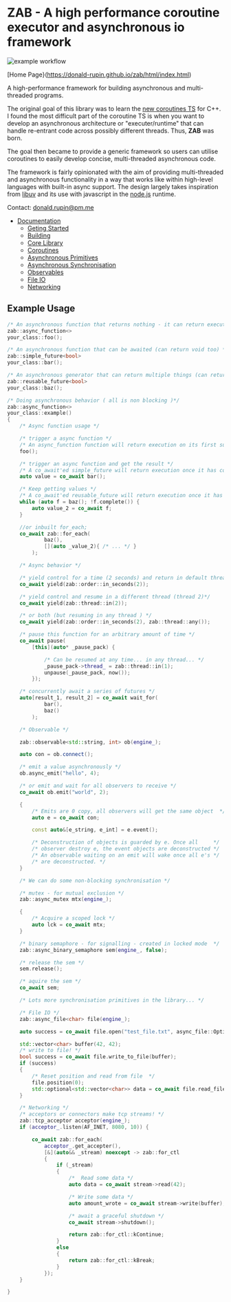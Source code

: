 # ZAB - A high performance coroutine executor and asynchronous io framework

![example workflow](https://github.com/Donald-Rupin/zab/actions/workflows/cmake.yml/badge.svg)

[Home Page}(https://donald-rupin.github.io/zab/html/index.html)

A high-performance framework for building asynchronous and multi-threaded programs. 

The original goal of this library was to learn the [new coroutines TS](https://en.cppreference.com/w/cpp/coroutine) for C++. I found the most difficult part of the coroutine TS is when you want to develop an asynchronous architecture or "executer/runtime" that can handle re-entrant code across possibly different threads. Thus, **ZAB** was born. 

The goal then became to provide a generic framework so users can utilise coroutines to easily develop concise, multi-threaded asynchronous code. 

The framework is fairly opinionated with the aim of providing multi-threaded and asynchronous functionality in a way that works like within high-level languages with built-in async support. The design largely takes inspiration from [libuv](https://github.com/libuv/libuv) and its use with javascript in the [node.js](https://nodejs.org/en/) runtime.   

Contact: donald.rupin@pm.me

- [Documentation](https://donald-rupin.github.io/zab/html/lib/lib_root.html)
    + [Geting Started](https://donald-rupin.github.io/zab/html/lib/getting_started.html)
    + [Building](https://donald-rupin.github.io/zab/html/lib/getting_started.html#building)
    + [Core Library](https://donald-rupin.github.io/zab/html/lib/core_library.html)
    + [Coroutines](https://donald-rupin.github.io/zab/html/lib/coroutines.html)
    + [Asynchronous Primitives](https://donald-rupin.github.io/zab/html/lib/async_primitives.html)
    + [Asynchronous Synchronisation](https://donald-rupin.github.io/zab/html/lib/async_sync.html)
    + [Observables](https://donald-rupin.github.io/zab/html/lib/observable.html)
    + [File IO](https://donald-rupin.github.io/zab/html/lib/file_io.html)
    + [Networking](https://donald-rupin.github.io/zab/html/lib/networking.html)


## Example Usage
```c++
/* An asynchronous function that returns nothing - it can return execution without finishing itself */
zab::async_function<>
your_class::foo();

/* An asynchronous function that can be awaited (can return void too) */
zab::simple_future<bool>
your_class::bar();

/* An asynchronous generator that can return multiple things (can return void too) */
zab::reusable_future<bool>
your_class::baz();

/* Doing asynchronous behavior ( all is non blocking )*/
zab::async_function<>
your_class::example()
{
    /* Async function usage */

    /* trigger a async function */
    /* An async_function function will return execution on its first suspend. */
    foo();

    /* trigger an async function and get the result */
    /* A co_await'ed simple_future will return execution once it has co_return'ed a value. */
    auto value = co_await bar();

    /* Keep getting values */
    /* A co_await'ed reusable_future will return execution once it has co_return'ed or co_yield'ed a value. */
    while (auto f = baz(); !f.complete()) {
        auto value_2 = co_await f;
    }

    //or inbuilt for_each;
    co_await zab::for_each(
            baz(),
            [](auto _value_2){ /* ... */ }
        );

    /* Async behavior */

    /* yield control for a time (2 seconds) and return in default thread */
    co_await yield(zab::order::in_seconds(2));

    /* yield control and resume in a different thread (thread 2)*/
    co_await yield(zab::thread::in(2));

    /* or both (but resuming in any thread ) */
    co_await yield(zab::order::in_seconds(2), zab::thread::any());

    /* pause this function for an arbitrary amount of time */
    co_await pause(
        [this](auto* _pause_pack) {

            /* Can be resumed at any time... in any thread... */
            _pause_pack->thread_ = zab::thread::in(1);
            unpause(_pause_pack, now());
        });

    /* concurrently await a series of futures */
    auto[result_1, result_2] = co_await wait_for(
            bar(),
            baz()
        );

    /* Observable */

    zab::observable<std::string, int> ob(engine_);

    auto con = ob.connect();

    /* emit a value asynchronously */
    ob.async_emit("hello", 4);

    /* or emit and wait for all observers to receive */
    co_await ob.emit("world", 2);

    {
        /* Emits are 0 copy, all observers will get the same object  */
        auto e = co_await con;

        const auto&[e_string, e_int] = e.event();

        /* Deconstruction of objects is guarded by e. Once all     */
        /* observer destroy e, the event objects are deconstructed */
        /* An observable waiting on an emit will wake once all e's */
        /* are deconstructed. */
    }

    /* We can do some non-blocking synchronisation */

    /* mutex - for mutual exclusion */
    zab::async_mutex mtx(engine_);

    {
        /* Acquire a scoped lock */
        auto lck = co_await mtx;
    }

    /* binary semaphore - for signalling - created in locked mode  */
    zab::async_binary_semaphore sem(engine_, false);

    /* release the sem */
    sem.release();

    /* aquire the sem */
    co_await sem;

    /* Lots more synchronisation primitives in the library... */

    /* File IO */
    zab::async_file<char> file(engine_);

    auto success = co_await file.open("test_file.txt", async_file::Options::kRWTruncate);

    std::vector<char> buffer(42, 42);
    /* write to file! */
    bool success = co_await file.write_to_file(buffer);
    if (success)
    {
        /* Reset position and read from file  */
        file.position(0);
        std::optional<std::vector<char>> data = co_await file.read_file();
    }

    /* Networking */
    /* acceptors or connectors make tcp streams! */
    zab::tcp_acceptor acceptor(engine_);
    if (acceptor_.listen(AF_INET, 8080, 10)) {

        co_await zab::for_each(
            acceptor_.get_accepter(),
            [&](auto&& _stream) noexcept -> zab::for_ctl
            {
                if (_stream)
                {
                    /*  Read some data */
                    auto data = co_await stream->read(42);

                    /* Write some data */
                    auto amount_wrote = co_await stream->write(buffer);

                    /* await a graceful shutdown */
                    co_await stream->shutdown();

                    return zab::for_ctl::kContinue;
                }
                else
                {
                    return zab::for_ctl::kBreak;
                }
            });
    }

}
```